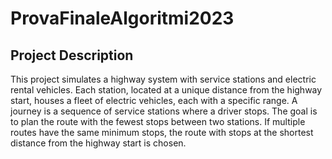 # ProvaFinaleAlgoritmi2023

## Project Description
This project simulates a highway system with service stations and electric rental vehicles. Each station, located at a unique distance from the highway start, houses a fleet of electric vehicles, each with a specific range. A journey is a sequence of service stations where a driver stops. The goal is to plan the route with the fewest stops between two stations. If multiple routes have the same minimum stops, the route with stops at the shortest distance from the highway start is chosen.
